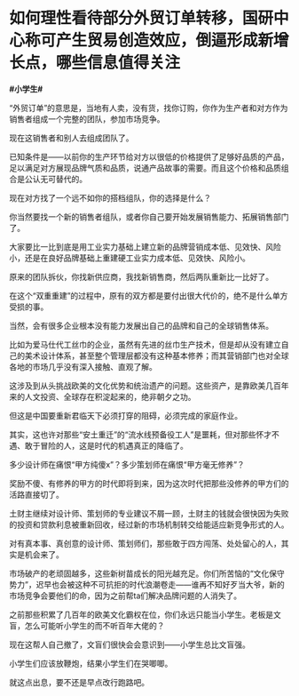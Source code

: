 # 如何理性看待部分外贸订单转移，国研中心称可产生贸易创造效应，倒逼形成新增长点，哪些信息值得关注
**#小学生#** 

“外贸订单”的意思是，当地有人卖，没有货，找你订购，你作为生产者和对方作为销售者组成一个完整的团队，参加市场竞争。

现在这销售者和别人去组成团队了。

已知条件是——以前你的生产环节给对方以很低的价格提供了足够好品质的产品，足以满足对方展现品牌气质和品质，说通产品故事的需要。而且这个价格和品质组合是公认无可替代的。

现在对方找了一个远不如你的搭档组队，你的选择是什么？

你当然要找一个新的销售者组队，或者你自己要开始发展销售能力、拓展销售部门了。

大家要比一比到底是用工业实力基础上建立新的品牌营销成本低、见效快、风险小，还是在良好品牌基础上重建硬工业实力成本低、见效快、风险小。

原来的团队拆伙，你找新供应商，我找新销售商，然后两队重新比一比好了。

在这个“双重重建”的过程中，原有的双方都是要付出很大代价的，绝不是什么单方受损的事。

当然，会有很多企业根本没有能力发展出自己的品牌和自己的全球销售体系。

比如为爱马仕代工丝巾的企业，虽然有先进的丝巾生产技术，但是却从没有建立自己的美术设计体系，甚至整个管理层都没有这种基本修养；而其营销部门也对全球各地的市场几乎没有深入接触、直观了解。

这涉及到从头挑战欧美的文化优势和统治遗产的问题。这些资产，是靠欧美几百年来的人文投资、全球存在积淀起来的，绝非朝夕之功。

但这是中国要重新君临天下必须打穿的阻碍，必须完成的家庭作业。

其实，这也许对那些“安土重迁”的“流水线预备役工人”是噩耗，但对那些怀才不遇、敢于冒险的人，这是时代的机遇真正的降临了。

多少设计师在痛恨“甲方纯傻x”？多少策划师在痛恨“甲方毫无修养”？

奖励不傻、有修养的甲方的时代即将到来，因为这次时代把那些没修养的甲方们的活路直接切了。

土财主继续对设计师、策划师的专业建议不屑一顾，土财主的钱就会很快因为失败的投资和贷款利息被重新回收，经过新的市场机制转交给能适应新竞争形式的人。

对有真本事、真创意的设计师、策划师们，那些敢于四方闯荡、处处留心的人，其实是机会来了。

市场破产的老顽固越多，这些新树苗成长的阳光越充足。你们所苦恼的“文化保守势力”，迟早也会被这种不可抗拒的时代浪潮卷走——谁再不知好歹当大爷，新的市场竞争会要他们的命，因为之前帮ta们解决品牌问题的人消失了。

之前那些积累了几百年的欧美文化霸权在位，你们永远只能当小学生。老板是文盲，怎么可能听小学生的而不听百年大佬的？

现在这帮人自己撤了，文盲们很快会会意识到——小学生总比文盲强。

小学生们应该放鞭炮，结果小学生们在哭唧唧。

就这点出息，要不还是早点改行跑路吧。